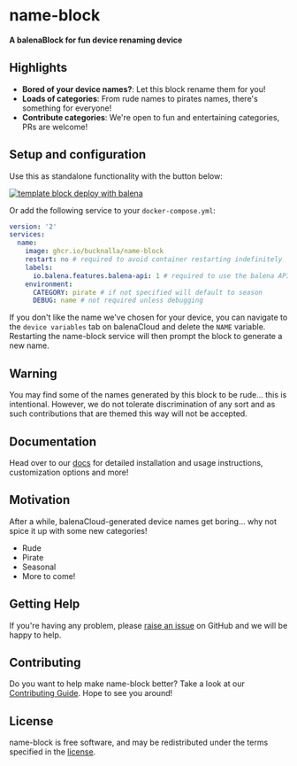 # name-block

**A balenaBlock for fun device renaming device**

## Highlights

- **Bored of your device names?**: Let this block rename them for you!
- **Loads of categories**: From rude names to pirates names, there's something for everyone!
- **Contribute categories**: We're open to fun and entertaining categories, PRs are welcome!

## Setup and configuration

Use this as standalone functionality with the button below:

[![template block deploy with balena](https://balena.io/deploy.svg)](https://dashboard.balena-cloud.com/deploy?repoUrl=https://github.com/bucknalla/name-block)

Or add the following service to your `docker-compose.yml`:

```yaml
version: '2'
services:
  name:
    image: ghcr.io/bucknalla/name-block
    restart: no # required to avoid container restarting indefinitely
    labels:
      io.balena.features.balena-api: 1 # required to use the balena API
    environment:
      CATEGORY: pirate # if not specified will default to season
      DEBUG: name # not required unless debugging
```

If you don't like the name we've chosen for your device, you can navigate to the `device variables` tab on balenaCloud and delete the `NAME` variable.
Restarting the name-block service will then prompt the block to generate a new name.

## Warning

You may find some of the names generated by this block to be rude... this is intentional.
However, we do not tolerate discrimination of any sort and as such contributions that are themed this way will not be accepted.

## Documentation

Head over to our [docs](https://github.bucknalla.io/name-block/docs/) for detailed installation and usage instructions, customization options and more!

## Motivation

After a while, balenaCloud-generated device names get boring... why not spice it up with some new categories!

- Rude
- Pirate
- Seasonal
- More to come!

## Getting Help

If you're having any problem, please [raise an issue](https://github.com/bucknalla/name-block/issues/new) on GitHub and we will be happy to help.

## Contributing

Do you want to help make name-block better? Take a look at our [Contributing Guide](https://github.bucknalla.io/name-block/contributing). Hope to see you around!

## License

name-block is free software, and may be redistributed under the terms specified in the [license](https://github.com/bucknalla/name-block/blob/master/LICENSE).
